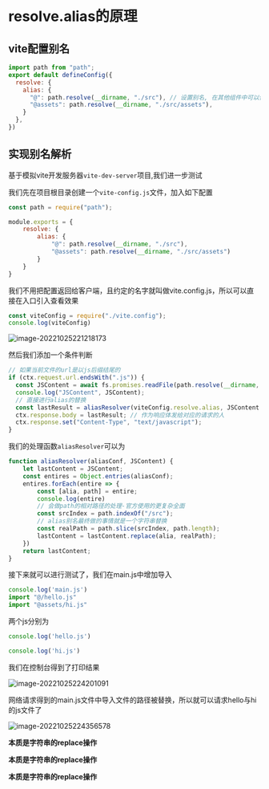 # resolve.alias的原理

## vite配置别名

```js
import path from "path";
export default defineConfig({
  resolve: {
    alias: {
      "@": path.resolve(__dirname, "./src"), // 设置别名, 在其他组件中可以使用@来代替src这个目录
      "@assets": path.resolve(__dirname, "./src/assets"),
    }
  },
})
```

## 实现别名解析

基于模拟vite开发服务器`vite-dev-server`项目,我们进一步测试

我们先在项目根目录创建一个`vite-config.js`文件，加入如下配置

```js
const path = require("path");

module.exports = {
    resolve: {
        alias: {
            "@": path.resolve(__dirname, "./src"),
            "@assets": path.resolve(__dirname, "./src/assets")
        }
    }
}
```

我们不用把配置返回给客户端，且约定的名字就叫做vite.config.js，所以可以直接在入口引入查看效果

```js
const viteConfig = require("./vite.config");
console.log(viteConfig)
```

![image-20221025221218173](https://blog-guiyexing.oss-cn-qingdao.aliyuncs.com/blogImg/202210252212206.png!blog.guiyexing)

然后我们添加一个条件判断

```js
// 如果当前文件的url是以js后缀结尾的
if (ctx.request.url.endsWith(".js")) {
  const JSContent = await fs.promises.readFile(path.resolve(__dirname, "." + ctx.request.url)); // 在服务端一般不会这么用
  console.log("JSContent", JSContent);
  // 直接进行alias的替换
  const lastResult = aliasResolver(viteConfig.resolve.alias, JSContent.toString());
  ctx.response.body = lastResult; // 作为响应体发给对应的请求的人
  ctx.response.set("Content-Type", "text/javascript");
}
```

我们的处理函数`aliasResolver`可以为

```js
function aliasResolver(aliasConf, JSContent) {
    let lastContent = JSContent;
    const entires = Object.entries(aliasConf);
    entires.forEach(entire => {
        const [alia, path] = entire;
        console.log(entire)
        // 会做path的相对路径的处理-官方使用的更复杂全面
        const srcIndex = path.indexOf("/src");
        // alias别名最终做的事情就是一个字符串替换
        const realPath = path.slice(srcIndex, path.length);
        lastContent = lastContent.replace(alia, realPath);
    })
    return lastContent;
}
```

接下来就可以进行测试了，我们在main.js中增加导入

```js title="main.js"
console.log('main.js')
import "@/hello.js"
import "@assets/hi.js"
```

两个js分别为

```js title="/src/hello.js"
console.log('hello.js')
```

```js title="/src/assets/hi.js"
console.log('hi.js')
```

我们在控制台得到了打印结果

![image-20221025224201091](https://blog-guiyexing.oss-cn-qingdao.aliyuncs.com/blogImg/202210252242125.png!blog.guiyexing)

网络请求得到的main.js文件中导入文件的路径被替换，所以就可以请求hello与hi的js文件了

![image-20221025224356578](https://blog-guiyexing.oss-cn-qingdao.aliyuncs.com/blogImg/202210252243604.png!blog.guiyexing)

**本质是字符串的replace操作**

**本质是字符串的replace操作**

**本质是字符串的replace操作**

